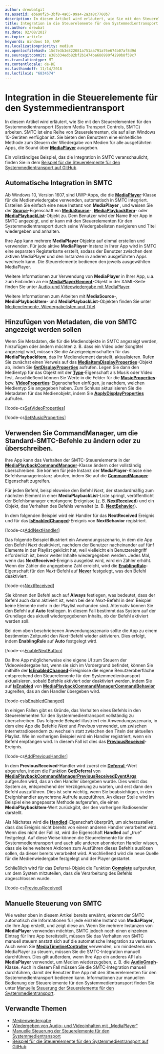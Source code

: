 ```yaml
---
author: drewbatgit
ms.assetid: eb690f2b-3bf8-4a65-99a4-2a3a8c7760b7
description: In diesem Artikel wird erläutert, wie Sie mit den Steuerelementen für den Systemmedientransport arbeiten.
title: Integration in die Steuerelemente für den Systemmedientransport
ms.author: drewbat
ms.date: 02/08/2017
ms.topic: article
keywords: Windows 10, UWP
ms.localizationpriority: medium
ms.openlocfilehash: 15d7e3b3e822081a751aa791a76e674b07af8d9d
ms.sourcegitcommit: e38b334edb82bf2b1474ba686990f4299b8f59c7
ms.translationtype: MT
ms.contentlocale: de-DE
ms.lasthandoff: 11/14/2018
ms.locfileid: "6834574"
---
```

# <a name="integrate-with-the-system-media-transport-controls"></a>Integration in die Steuerelemente für den Systemmedientransport

In diesem Artikel wird erläutert, wie Sie mit den Steuerelementen für den Systemmedientransport (System Media Transport Controls, SMTC) arbeiten. SMTC ist eine Reihe von Steuerelementen, die auf allen Windows 10-Geräten verfügbar ist. Sie bieten den Benutzern eine einheitliche Methode zum Steuern der Wiedergabe von Medien für alle ausgeführten Apps, die Sound über [**MediaPlayer**](https://msdn.microsoft.com/library/windows/apps/Windows.Media.Playback.MediaPlayer) ausgeben.

Ein vollständiges Beispiel, das die Integration in SMTC veranschaulicht, finden Sie in dem [Beispiel für die Steuerelemente für den Systemmedientransport auf GitHub](https://github.com/Microsoft/Windows-universal-samples/tree/dev/Samples/SystemMediaTransportControls).
                    
## <a name="automatic-integration-with-smtc"></a>Automatische Integration in SMTC
Ab Windows 10, Version 1607, sind UWP-Apps, die die [**MediaPlayer**](https://msdn.microsoft.com/library/windows/apps/Windows.Media.Playback.MediaPlayer)-Klasse für die Medienwiedergabe verwenden, automatisch in SMTC integriert. Erstellen Sie einfach eine neue Instanz von **MediaPlayer** , und weisen Sie der [**Source**](https://msdn.microsoft.com/library/windows/apps/Windows.Media.Playback.MediaPlayer.Source)-Eigenschaft ein [**MediaSource**](https://msdn.microsoft.com/library/windows/apps/Windows.Media.Core.MediaSource)-, [ **MediaPlaybackItem**](https://msdn.microsoft.com/library/windows/apps/Windows.Media.Playback.MediaPlaybackItem)- oder [**MediaPlaybackList**](https://msdn.microsoft.com/library/windows/apps/Windows.Media.Playback.MediaPlaybackList)-Objekt zu. Dem Benutzer wird der Name Ihrer App in SMTC angezeigt, und er kann mit den Steuerelementen für den Systemmedientransport durch seine Wiedergabelisten navigieren und Titel wiedergeben und anhalten. 

Ihre App kann mehrere **MediaPlayer** Objekte auf einmal erstellen und verwenden. Für jede aktive **MediaPlayer**-Instanz in Ihrer App wird in SMTC eine separaten Registerkarte erstellt, sodass der Benutzer zwischen dem aktiven MediaPlayer und den Instanzen in anderen ausgeführten Apps wechseln kann. Die Steuerelemente bedienen den jeweils ausgewählten MediaPlayer.

Weitere Informationen zur Verwendung von **MediaPlayer** in Ihrer App, u.a. zum Einbinden an ein [**MediaPlayerElement**](https://msdn.microsoft.com/library/windows/apps/Windows.UI.Xaml.Controls.MediaPlayerElement)-Objekt in der XAML-Seite finden Sie unter [Audio-und Videowiedergabe mit MediaPlayer](play-audio-and-video-with-mediaplayer.md). 

Weitere Informationen zum Arbeiten mit **MediaSource**-, **MediaPlaybackItem**- und **MediaPlaybackList**-Objekten finden Sie unter [Medienelemente, Wiedergabelisten und Titel](media-playback-with-mediasource.md).

## <a name="add-metadata-to-be-displayed-by-the-smtc"></a>Hinzufügen von Metadaten, die von SMTC angezeigt werden sollen
Wenn Sie Metadaten, die für die Medienobjekte in SMTC angezeigt werden, hinzufügen oder ändern möchten z. B. dass ein Video oder Songtitel angezeigt wird, müssen Sie die Anzeigeeigenschaften für das **MediaPlaybackItem**, das Ihr Medienelement darstellt, aktualisieren. Rufen Sie zunächst einen Verweis auf das [**MediaItemDisplayProperties**](https://msdn.microsoft.com/library/windows/apps/Windows.Media.Playback.MediaItemDisplayProperties)-Objekt ab, indem Sie [**GetDisplayProperties**](https://msdn.microsoft.com/library/windows/apps/Windows.Media.Playback.MediaPlaybackItem.GetDisplayProperties) aufrufen. Legen Sie dann den Medientyp für das Objekt mit der [**Type**](https://msdn.microsoft.com/library/windows/apps/Windows.Media.Playback.MediaItemDisplayProperties.Type)-Eigenschaft als Musik oder Video fest. Anschließend können Sie Werte in die Felder für die [**MusicProperties**](https://msdn.microsoft.com/library/windows/apps/Windows.Media.Playback.MediaItemDisplayProperties.MusicProperties)- bzw. [**VideoProperties**](https://msdn.microsoft.com/library/windows/apps/Windows.Media.Playback.MediaItemDisplayProperties.VideoProperties)-Eigenschaften einfügen, je nachdem, welchen Medientyp Sie angegeben haben. Zum Schluss aktualisieren Sie die Metadaten für das Medienobjekt, indem Sie [**ApplyDisplayProperties**](https://msdn.microsoft.com/library/windows/apps/mt489923) aufrufen.

[!code-cs[SetVideoProperties](./code/MediaSource_RS1/cs/MainPage.xaml.cs#SnippetSetVideoProperties)]

[!code-cs[SetMusicProperties](./code/MediaSource_RS1/cs/MainPage.xaml.cs#SnippetSetMusicProperties)]

## <a name="use-commandmanager-to-modify-or-override-the-default-smtc-commands"></a>Verwenden Sie CommandManager, um die Standard-SMTC-Befehle zu ändern oder zu überschreiben.
Ihre App kann das Verhalten der SMTC-Steuerelemente in der [**MediaPlaybackCommandManager**](https://msdn.microsoft.com/library/windows/apps/Windows.Media.Playback.MediaPlaybackCommandManager)-Klasse ändern oder vollständig überschreiben. Sie können für jede Instanz der **MediaPlayer**-Klasse eine Befehlsmanagerinstanz abrufen, indem Sie auf die [**CommandManager**](https://msdn.microsoft.com/library/windows/apps/Windows.Media.Playback.MediaPlayer.CommandManager)-Eigenschaft zugreifen.

Für jeden Befehl, beispielsweise den Befehl *Next*, der standardmäßig zum nächsten Element in einer **MediaPlaybackList**-Liste springt, veröffentlicht der Befehlsmanager empfangene Ereignisse (z. B. [**NextReceived**](https://msdn.microsoft.com/library/windows/apps/Windows.Media.Playback.MediaPlaybackCommandManager.NextReceived)) und ein Objekt, das Verhalten des Befehls verwaltet (z. B. [**NextBehavior**](https://msdn.microsoft.com/library/windows/apps/Windows.Media.Playback.MediaPlaybackCommandManager.NextBehavior)). 

In dem folgenden Beispiel wird ein Handler für das **NextReceived** Ereignis und für das [**IsEnabledChanged**](https://msdn.microsoft.com/library/windows/apps/Windows.Media.Playback.MediaPlaybackCommandManagerCommandBehavior.IsEnabledChanged)-Ereignis von **NextBehavior** registriert.

[!code-cs[AddNextHandler](./code/SMTC_RS1/cs/MainPage.xaml.cs#SnippetAddNextHandler)]

Das folgende Beispiel illustriert ein Anwendungsszenario, in dem die App den Befehl *Next* deaktiviert, nachdem der Benutzer nacheinander auf fünf Elemente in der Playlist geklickt hat, weil vielleicht ein Benutzereingriff erforderlich ist, bevor weiter Inhalte wiedergegeben werden. Jedes Mal, wenn das **NextReceived**-Ereignis ausgelöst wird, wird ein Zähler erhöht. Wenn der Zähler die angegebene Zahl erreicht, wird die [**EnablingRule**](https://msdn.microsoft.com/library/windows/apps/Windows.Media.Playback.MediaPlaybackCommandManagerCommandBehavior.EnablingRule)-Eigenschaft für den *Next*-Befehl auf [**Never**](https://msdn.microsoft.com/library/windows/apps/Windows.Media.Playback.MediaCommandEnablingRule) festgelegt, was den Befehl deaktiviert. 

[!code-cs[NextReceived](./code/SMTC_RS1/cs/MainPage.xaml.cs#SnippetNextReceived)]

Sie können den Befehl auch auf **Always** festlegen, was bedeutet, dass der Befehl auch dann aktiviert ist, wenn bei dem *Next*-Befehl in dem Beispiel keine Elemente mehr in der Playlist vorhanden sind. Alternativ können Sie den Befehl auf **Auto** festlegen. In diesem Fall bestimmt das System auf der Grundlage des aktuell wiedergegebenen Inhalts, ob der Befehl aktiviert werden soll.

Bei dem oben beschriebenen Anwendungsszenario sollte die App zu einem bestimmten Zeitpunkt den *Next*-Befehl wieder aktivieren. Dies erfolgt, indem **EnablingRule** auf **Auto** festgelegt wird.

[!code-cs[EnableNextButton](./code/SMTC_RS1/cs/MainPage.xaml.cs#SnippetEnableNextButton)]

Da Ihre App möglicherweise eine eigene UI zum Steuern der Videowiedergabe hat, wenn sie sich im Vordergrund befindet, können Sie mithilfe der [ **IsEnabledChanged**](https://msdn.microsoft.com/library/windows/apps/Windows.Media.Playback.MediaPlaybackCommandManagerCommandBehavior.IsEnabledChanged)-Ereignisse die eigene Benutzeroberfläche entsprechend den Steuerelemente für den Systemmedientransport aktualisieren, sobald Befehle aktiviert oder deaktiviert werden, indem Sie auf [**IsEnabled**](https://msdn.microsoft.com/library/windows/apps/Windows.Media.Playback.MediaPlaybackCommandManagerCommandBehavior.IsEnabled) von [ **MediaPlaybackCommandManagerCommandBehavior**](https://msdn.microsoft.com/library/windows/apps/Windows.Media.Playback.MediaPlaybackCommandManagerCommandBehavior) zugreifen, das an den Handler übergeben wird.

[!code-cs[IsEnabledChanged](./code/SMTC_RS1/cs/MainPage.xaml.cs#SnippetIsEnabledChanged)]

In einigen Fällen gibt es Gründe, das Verhalten eines Befehls in den Steuerelementen für den Systemmedientransport vollständig zu überschreiben. Das folgende Beispiel illustriert ein Anwendungsszenario, in dem eine App die Befehle *Next* und *Previous* verwendet, um zwischen Internetradiosendern zu wechseln statt zwischen den Titeln der aktuellen Playlist. Wie im vorherigen Beispiel wird ein Handler registriert, wenn ein Befehl empfangen wird. In diesem Fall ist dies das [**PreviousReceived**](https://msdn.microsoft.com/library/windows/apps/Windows.Media.Playback.MediaPlaybackCommandManager.PreviousReceived)-Ereignis.

[!code-cs[AddPreviousHandler](./code/SMTC_RS1/cs/MainPage.xaml.cs#SnippetAddPreviousHandler)]

In dem **PreviousReceived**-Handler wird zuerst ein [ **Deferral** ](https://msdn.microsoft.com/library/windows/apps/Windows.Foundation.Deferral)-Wert abgerufen, indem die Funktion [ **GetDeferral** ](https://msdn.microsoft.com/library/windows/apps/Windows.Media.Playback.MediaPlaybackCommandManagerPreviousReceivedEventArgs.GetDeferral) von [ **MediaPlaybackCommandManagerPreviousReceivedEventArgs** ](https://msdn.microsoft.com/library/windows/apps/Windows.Media.Playback.MediaPlaybackCommandManagerPreviousReceivedEventArgs) aufgerufen wird, das an den Handler übergeben wurde. Dies weist das System an, entsprechend der Verzögerung zu warten, und erst dann den Befehl auszuführen. Dies ist sehr wichtig, wenn Sie beabsichtigen, in dem Ereignishandler asynchrone Aufrufe auszuführen. An dieser Stelle wird im Beispiel eine angepasste Methode aufgerufen, die einen **MediaPlaybackItem**-Wert zurückgibt, der den vorherigen Radiosender darstellt.

Als Nächstes wird die [**Handled**](https://msdn.microsoft.com/library/windows/apps/Windows.Media.Playback.MediaPlaybackCommandManagerPreviousReceivedEventArgs.Handled)-Eigenschaft überprüft, um sicherzustellen, dass das Ereignis nicht bereits von einem anderen Handler verarbeitet wird. Wenn dies nicht der Fall ist, wird die Eigenschaft **Handled** auf „true“ festgelegt. Auf diese Weise können die Steuerelemente für den Systemmedientransport und auch alle anderen abonnierten Handler wissen, dass sie keine weiteren Aktionen zum Ausführen dieses Befehls auslösen sollen, da dieser bereits verarbeitet wird. Anschließend wird die neue Quelle für die Medienwiedergabe festgelegt und der Player gestartet.

Schließlich wird für das Deferral-Objekt die Funktion [**Complete**](https://msdn.microsoft.com/library/windows/apps/Windows.Foundation.Deferral.Complete) aufgerufen, um dem System mitzuteilen, dass die Verarbeitung des Befehls abgeschlossen wurde.

[!code-cs[PreviousReceived](./code/SMTC_RS1/cs/MainPage.xaml.cs#SnippetPreviousReceived)]
                
## <a name="manual-control-of-the-smtc"></a>Manuelle Steuerung von SMTC
Wie weiter oben in diesem Artikel bereits erwähnt, erkennt der SMTC automatisch die Informationen für jede einzelne Instanz von **MediaPlayer**, die Ihre App erstellt, und zeigt diese an. Wenn Sie mehrere Instanzen von **MediaPlayer** verwenden möchten, SMTC jedoch noch einen einzelnen Eintrag für Ihre App bereitstellt, müssen Sie das Verhalten von SMTC manuell steuern anstatt sich auf die automatische Integration zu verlassen. Auch wenn Sie [**MediaTimelineController**](https://msdn.microsoft.com/library/windows/apps/Windows.Media.MediaTimelineController) verwenden, um mindestens ein MediaPlayer zu steuern, müssen Sie die SMTC-Integration manuell durchführen. Dies gilt außerdem, wenn Ihre App ein anderes API als **MediaPlayer** verwendet, um Medien wiederzugeben, z. B. die [**AudioGraph**](https://msdn.microsoft.com/library/windows/apps/Windows.Media.Audio.AudioGraph)-Klasse. Auch in diesem Fall müssen Sie die SMTC-Integration manuell durchführen, damit der Benutzer Ihre App mit den Steuerelementen für den Systemmedientransport bedienen kann. Informationen zur manuellen Bedienung der Steuerelemente für den Systemmedientransport finden Sie unter [Manuelle Steuerung der Steuerelemente für den Systemmedientransport](system-media-transport-controls.md).



## <a name="related-topics"></a>Verwandte Themen
* [Medienwiedergabe](media-playback.md)
* [Wiedergeben von Audio- und Videoinhalten mit „MediaPlayer“](play-audio-and-video-with-mediaplayer.md)
* [Manuelle Steuerung der Steuerelemente für den Systemmedientransport](system-media-transport-controls.md)
* [Beispiel für die Steuerelemente für den Systemmedientransport auf GitHub](https://github.com/Microsoft/Windows-universal-samples/tree/dev/Samples/SystemMediaTransportControls)
 

 




